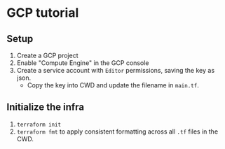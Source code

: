 # GCP tutorial

## Setup

1. Create a GCP project
2. Enable "Compute Engine" in the GCP console
3. Create a service account with `Editor` permissions, saving the key as json.
   * Copy the key into CWD and update the filename in `main.tf`.

## Initialize the infra

1. `terraform init`
2. `terraform fmt` to apply consistent formatting across all `.tf` files in the CWD.
